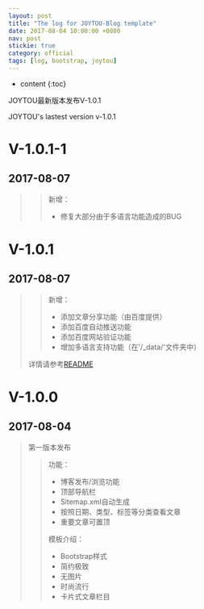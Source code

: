```yaml
---
layout: post
title: "The log for JOYTOU-Blog template"
date: 2017-08-04 10:00:00 +0800
nav: post
stickie: true
category: official
tags: [log, bootstrap, joytou]
---
```


* content
{:toc}

JOYTOU最新版本发布V-1.0.1

JOYTOU's lastest version v-1.0.1
<!-- more -->
# V-1.0.1-1
## 2017-08-07
>> 新增：
>> - 修复大部分由于多语言功能造成的BUG
# V-1.0.1
## 2017-08-07
>> 新增：
>> - 添加文章分享功能（由百度提供）
>> - 添加百度自动推送功能
>> - 添加百度网站验证功能
>> - 增加多语言支持功能（在'/_data/'文件夹中）
> 
> 详情请参考[README](https://github.com/joytou/joytou.github.io/blob/master/README.md)
# V-1.0.0
## 2017-08-04
> 第一版本发布
>> 功能：
>> - 博客发布/浏览功能
>> - 顶部导航栏
>> - Sitemap.xml自动生成
>> - 按照日期、类型、标签等分类查看文章
>> - 重要文章可置顶
>>
>> 模板介绍：
>> - Bootstrap样式
>> - 简约极致
>> - 无图片
>> - 时尚流行
>> - 卡片式文章栏目
